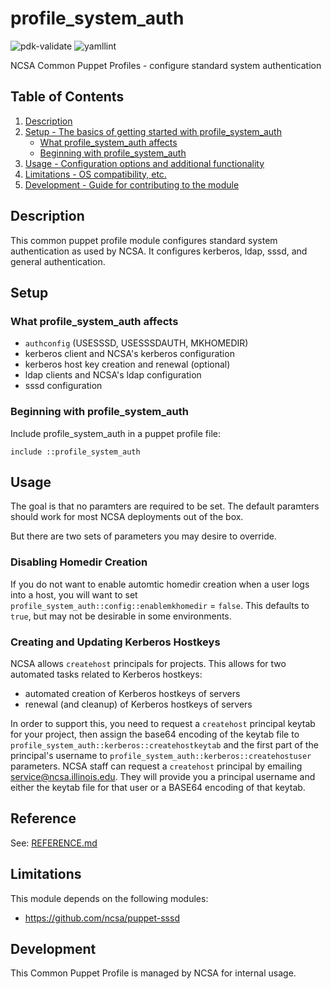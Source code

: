 # profile_system_auth

![pdk-validate](https://github.com/ncsa/puppet-profile_system_auth/workflows/pdk-validate/badge.svg)
![yamllint](https://github.com/ncsa/puppet-profile_system_auth/workflows/yamllint/badge.svg)

NCSA Common Puppet Profiles - configure standard system authentication

## Table of Contents

1. [Description](#description)
1. [Setup - The basics of getting started with profile_system_auth](#setup)
    * [What profile_system_auth affects](#what-profile_system_auth-affects)
    * [Beginning with profile_system_auth](#beginning-with-profile_system_auth)
1. [Usage - Configuration options and additional functionality](#usage)
1. [Limitations - OS compatibility, etc.](#limitations)
1. [Development - Guide for contributing to the module](#development)

## Description

This common puppet profile module configures standard system authentication as 
used by NCSA. It configures kerberos, ldap, sssd, and general authentication.

## Setup

### What profile_system_auth affects

* `authconfig` (USESSSD, USESSSDAUTH, MKHOMEDIR)
* kerberos client and NCSA's kerberos configuration
* kerberos host key creation and renewal (optional)
* ldap clients and NCSA's ldap configuration
* sssd configuration

### Beginning with profile_system_auth

Include profile_system_auth in a puppet profile file:
```
include ::profile_system_auth
```

## Usage

The goal is that no paramters are required to be set. The default paramters should work for most NCSA deployments out of the box.

But there are two sets of parameters you may desire to override.

### Disabling Homedir Creation

If you do not want to enable automtic homedir creation when a user logs into a host, you will want to set `profile_system_auth::config::enablemkhomedir` = `false`. This defaults to `true`, but may not be desirable in some environments.

### Creating and Updating Kerberos Hostkeys

NCSA allows `createhost` principals for projects. This allows for two automated tasks related to Kerberos hostkeys:
- automated creation of Kerberos hostkeys of servers
- renewal (and cleanup) of Kerberos hostkeys of servers

In order to support this, you need to request a `createhost` principal keytab for your project, then assign the base64 encoding of the keytab file to `profile_system_auth::kerberos::createhostkeytab` and the first part of the principal's username to `profile_system_auth::kerberos::createhostuser` parameters. NCSA staff can request a `createhost` principal by emailing service@ncsa.illinois.edu. They will provide you a principal username and either the keytab file for that user or a BASE64 encoding of that keytab.

## Reference

See: [REFERENCE.md](REFERENCE.md)

## Limitations

This module depends on the following modules:
- https://github.com/ncsa/puppet-sssd

## Development

This Common Puppet Profile is managed by NCSA for internal usage.

